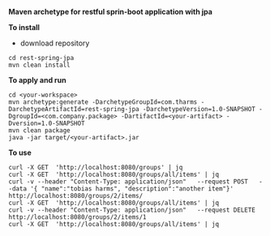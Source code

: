 ****Maven archetype for restful sprin-boot application with jpa****

**To install**

- download repository
```
cd rest-spring-jpa
mvn clean install
```

**To apply and run**
```
cd <your-workspace>
mvn archetype:generate -DarchetypeGroupId=com.tharms -DarchetypeArtifactId=rest-spring-jpa -DarchetypeVersion=1.0-SNAPSHOT -DgroupId=<com.company.package> -DartifactId=<your-artifact> -Dversion=1.0-SNAPSHOT
mvn clean package
java -jar target/<your-artifact>.jar
```

**To use**
```
curl -X GET  'http://localhost:8080/groups' | jq
curl -X GET  'http://localhost:8080/groups/all/items' | jq
curl -v --header "Content-Type: application/json"   --request POST   --data '{ "name":"tobias harms", "description":"another item"}'   http://localhost:8080/groups/2/items/
curl -X GET  'http://localhost:8080/groups/all/items' | jq
curl -v --header "Content-Type: application/json"   --request DELETE http://localhost:8080/groups/2/items/1
curl -X GET  'http://localhost:8080/groups/all/items' | jq
```